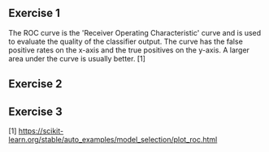 ## Exercise 1
The ROC curve is the 'Receiver Operating Characteristic' curve and is used to evaluate the quality of the classifier output.
The curve has the false positive rates on the x-axis and the true positives on the y-axis. 
A larger area under the curve is usually better. [1] 
## Exercise 2
## Exercise 3

[1] https://scikit-learn.org/stable/auto_examples/model_selection/plot_roc.html 
